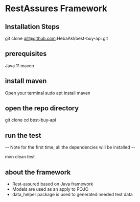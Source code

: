 # RestAssures Framework
## Installation Steps 

git clone git@github.com:HebaAkl/best-buy-api.git


## prerequisites
Java 11
maven

## install maven
Open your terminal
sudo apt install maven

## open the repo directory
git clone 
cd best-buy-api

## run the test
-- Note for the first time, all the dependencies will be installed --

mvn clean test

## about the framework
- Rest-assured based on Java framework 
- Models are used as an apply to POJO 
- data_helper package is used to generated needed test data 


